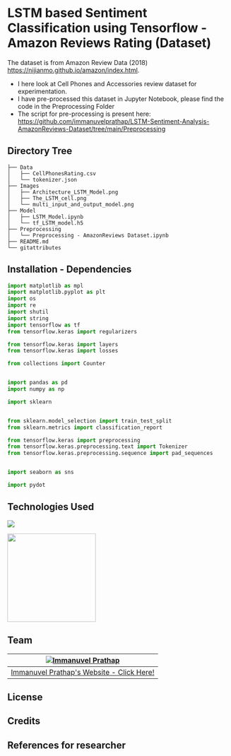 # LSTM based Sentiment Classification using Tensorflow - Amazon Reviews Rating (Dataset)

<!-- ![Build Status] -->

The dataset is from Amazon Review Data (2018) https://nijianmo.github.io/amazon/index.html.

- I here look at Cell Phones and Accessories review dataset for experimentation. 
- I have pre-processed this dataset in Jupyter Notebook, please find the code in the Preprocessing Folder
- The script for pre-processing is present here: https://github.com/immanuvelprathap/LSTM-Sentiment-Analysis-AmazonReviews-Dataset/tree/main/Preprocessing

## Directory Tree

```
├── Data
│   ├── CellPhonesRating.csv
│   └── tokenizer.json
├── Images
│   ├── Architecture_LSTM_Model.png
│   ├── The_LSTM_cell.png
│   └── multi_input_and_output_model.png
├── Model
│   ├── LSTM_Model.ipynb
│   └── tf_LSTM_model.h5
├── Preprocessing
│   └── Preprocessing - AmazonReviews Dataset.ipynb
├── README.md
└── gitattributes
```


## Installation - Dependencies

```python
import matplotlib as mpl
import matplotlib.pyplot as plt
import os
import re
import shutil
import string
import tensorflow as tf
from tensorflow.keras import regularizers

from tensorflow.keras import layers
from tensorflow.keras import losses

from collections import Counter


import pandas as pd
import numpy as np

import sklearn


from sklearn.model_selection import train_test_split
from sklearn.metrics import classification_report

from tensorflow.keras import preprocessing
from tensorflow.keras.preprocessing.text import Tokenizer
from tensorflow.keras.preprocessing.sequence import pad_sequences


import seaborn as sns

import pydot
```

## Technologies Used

![](https://forthebadge.com/images/badges/made-with-python.svg)

<img target="_blank" src="https://miro.medium.com/max/1400/1*-QTg-_71YF0SVshMEaKZ_g.png" width=200>


## Team

[![Immanuvel Prathap](https://avatars.githubusercontent.com/u/68032323?v=4)](https://immanuvelprathap.in/) |
-|
[Immanuvel Prathap's Website - Click Here!](https://immanuvelprathap.in/) |)

## License

## Credits

## References for researcher

 
